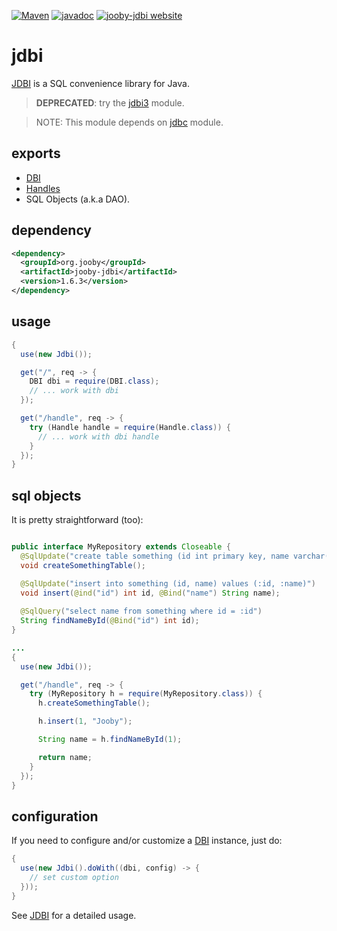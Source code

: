 [![Maven](https://img.shields.io/maven-metadata/v/http/central.maven.org/maven2/org/jooby/jooby-jdbi/maven-metadata.xml.svg)](http://mvnrepository.com/artifact/org.jooby/jooby-jdbi/1.6.3)
[![javadoc](https://javadoc.io/badge/org.jooby/jooby-jdbi.svg)](https://javadoc.io/doc/org.jooby/jooby-jdbi/1.6.3)
[![jooby-jdbi website](https://img.shields.io/badge/jooby-jdbi-brightgreen.svg)](http://jooby.org/doc/jdbi)
# jdbi

[JDBI](http://www.jdbi.org/) is a SQL convenience library for Java.

> **DEPRECATED**: try the [jdbi3](https://github.com/jooby-project/jooby/tree/master/jooby-jdbi3) module.

> NOTE: This module depends on [jdbc](https://github.com/jooby-project/jooby/tree/master/jooby-jdbc) module.

## exports

* [DBI](http://jdbi.org/maven_site/apidocs/org/skife/jdbi/v2/DBI.html)
* [Handles](http://jdbi.org/maven_site/apidocs/org/skife/jdbi/v2/Handle.html)
* SQL Objects (a.k.a DAO).

## dependency

```xml
<dependency>
  <groupId>org.jooby</groupId>
  <artifactId>jooby-jdbi</artifactId>
  <version>1.6.3</version>
</dependency>
```

## usage

```java
{
  use(new Jdbi());

  get("/", req -> {
    DBI dbi = require(DBI.class);
    // ... work with dbi
  });

  get("/handle", req -> {
    try (Handle handle = require(Handle.class)) {
      // ... work with dbi handle
    }
  });
}
```

## sql objects

It is pretty straightforward (too):

```java

public interface MyRepository extends Closeable {
  @SqlUpdate("create table something (id int primary key, name varchar(100))")
  void createSomethingTable();

  @SqlUpdate("insert into something (id, name) values (:id, :name)")
  void insert(@ind("id") int id, @Bind("name") String name);
 
  @SqlQuery("select name from something where id = :id")
  String findNameById(@Bind("id") int id);
}

...
{
  use(new Jdbi());

  get("/handle", req -> {
    try (MyRepository h = require(MyRepository.class)) {
      h.createSomethingTable();

      h.insert(1, "Jooby");

      String name = h.findNameById(1);

      return name;
    }
  });
}
```

## configuration

If you need to configure and/or customize a [DBI](http://jdbi.org/maven_site/apidocs/org/skife/jdbi/v2/DBI.html) instance, just do:

```java
{
  use(new Jdbi().doWith((dbi, config) -> {
    // set custom option
  }));
}
```

See [JDBI](http://www.jdbi.org/) for a detailed usage.
